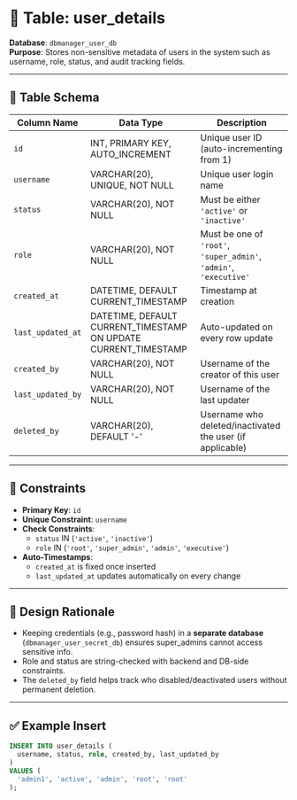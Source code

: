 # 📘 Table: user_details

**Database**: `dbmanager_user_db`  
**Purpose**: Stores non-sensitive metadata of users in the system such as username, role, status, and audit tracking fields.

---

## 🧱 Table Schema

| Column Name        | Data Type                           | Description                                                                 |
|--------------------|-------------------------------------|-----------------------------------------------------------------------------|
| `id`               | INT, PRIMARY KEY, AUTO_INCREMENT    | Unique user ID (auto-incrementing from 1)                                   |
| `username`         | VARCHAR(20), UNIQUE, NOT NULL       | Unique user login name                                                      |
| `status`           | VARCHAR(20), NOT NULL               | Must be either `'active'` or `'inactive'`                                   |
| `role`             | VARCHAR(20), NOT NULL               | Must be one of `'root'`, `'super_admin'`, `'admin'`, `'executive'`          |
| `created_at`       | DATETIME, DEFAULT CURRENT_TIMESTAMP | Timestamp at creation                                                       |
| `last_updated_at`  | DATETIME, DEFAULT CURRENT_TIMESTAMP ON UPDATE CURRENT_TIMESTAMP | Auto-updated on every row update                |
| `created_by`       | VARCHAR(20), NOT NULL               | Username of the creator of this user                                        |
| `last_updated_by`  | VARCHAR(20), NOT NULL               | Username of the last updater                                                |
| `deleted_by`       | VARCHAR(20), DEFAULT '-'            | Username who deleted/inactivated the user (if applicable)                   |

---

## 🔐 Constraints

- **Primary Key**: `id`
- **Unique Constraint**: `username`
- **Check Constraints**:
  - `status` IN (`'active'`, `'inactive'`)
  - `role` IN (`'root'`, `'super_admin'`, `'admin'`, `'executive'`)
- **Auto-Timestamps**:
  - `created_at` is fixed once inserted
  - `last_updated_at` updates automatically on every change

---

## 🧠 Design Rationale

- Keeping credentials (e.g., password hash) in a **separate database** (`dbmanager_user_secret_db`) ensures super_admins cannot access sensitive info.
- Role and status are string-checked with backend and DB-side constraints.
- The `deleted_by` field helps track who disabled/deactivated users without permanent deletion.

---

## ✅ Example Insert

```sql
INSERT INTO user_details (
  username, status, role, created_by, last_updated_by
)
VALUES (
  'admin1', 'active', 'admin', 'root', 'root'
);
